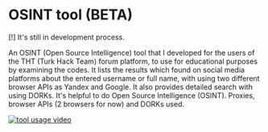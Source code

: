 # OSINT tool (BETA)

[!] It's still in development process.

An OSINT (Open Source Intelligence) tool that I developed for the users of the THT (Turk Hack Team) forum platform, to use for educational purposes by examining the codes. It lists the results which found on social media platforms about the entered username or full name, with using two different browser APIs as Yandex and Google. It also provides detailed search with using DORKs.
It's helpful to do Open Source Intelligence (OSINT). Proxies, browser APIs (2 browsers for now) and DORKs used.


[![tool usage video](https://img.youtube.com/vi/HY2nmPIVRDg/0.jpg)](https://www.youtube.com/watch?v=HY2nmPIVRDg)
